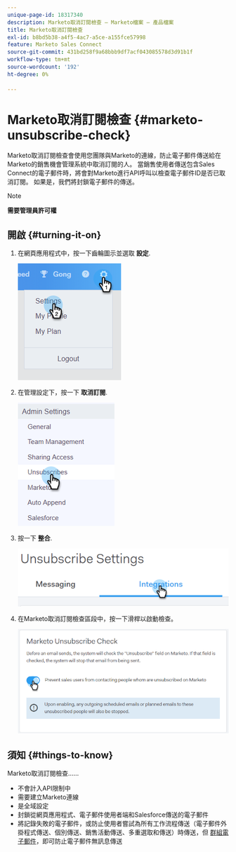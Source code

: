 ```yaml
---
unique-page-id: 18317340
description: Marketo取消訂閱檢查 — Marketo檔案 — 產品檔案
title: Marketo取消訂閱檢查
exl-id: b8bd5b38-a4f5-4ac7-a5ce-a155fce57998
feature: Marketo Sales Connect
source-git-commit: 431bd258f9a68bbb9df7acf043085578d3d91b1f
workflow-type: tm+mt
source-wordcount: '192'
ht-degree: 0%

---
```


# Marketo取消訂閱檢查 {#marketo-unsubscribe-check}

Marketo取消訂閱檢查會使用您團隊與Marketo的連線，防止電子郵件傳送給在Marketo的銷售機會管理系統中取消訂閱的人。 當銷售使用者傳送包含Sales Connect的電子郵件時，將會對Marketo進行API呼叫以檢查電子郵件ID是否已取消訂閱。 如果是，我們將封鎖電子郵件的傳送。

>[!NOTE]
>
>**需要管理員許可權**

## 開啟 {#turning-it-on}

1. 在網頁應用程式中，按一下齒輪圖示並選取 **設定**.

   ![](assets/one-2.png)

1. 在管理設定下，按一下 **取消訂閱**.

   ![](assets/two-3.png)

1. 按一下 **整合**.

   ![](assets/three-3.png)

1. 在Marketo取消訂閱檢查區段中，按一下滑桿以啟動檢查。

   ![](assets/four-2.png)

## 須知 {#things-to-know}

Marketo取消訂閱檢查……

* 不會計入API限制中
* 需要建立Marketo連線
* 是全域設定
* 封鎖從網頁應用程式、電子郵件使用者端和Salesforce傳送的電子郵件
* 將記錄失敗的電子郵件，或防止使用者嘗試為所有工作流程傳送（電子郵件外掛程式傳送、個別傳送、銷售活動傳送、多重選取和傳送）時傳送，但 [群組電子郵件](/help/marketo/product-docs/marketo-sales-connect/email/using-the-compose-window/composing-bulk-emails-with-select-and-send.md)，即可防止電子郵件無訊息傳送
